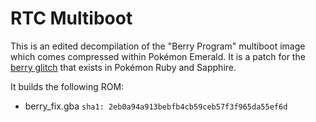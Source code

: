 # RTC Multiboot

This is an edited decompilation of the "Berry Program" multiboot image which comes compressed within Pokémon Emerald. It is a patch for the [berry glitch](https://bulbapedia.bulbagarden.net/wiki/Berry_glitch) that exists in Pokémon Ruby and Sapphire.

It builds the following ROM:

* berry_fix.gba `sha1: 2eb0a94a913bebfb4cb59ceb57f3f965da55ef6d `


